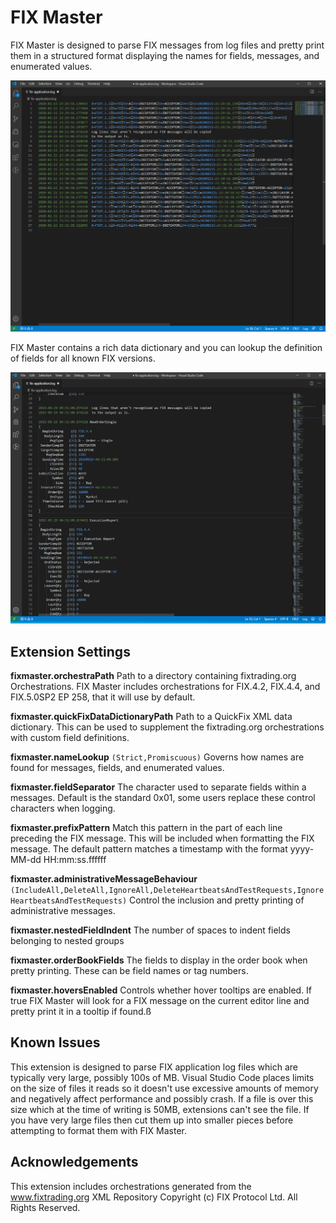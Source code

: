 # FIX Master

FIX Master is designed to parse FIX messages from log files and pretty print them in a structured format displaying the names for fields, messages, and enumerated values.

![fixmaster](images/fixMaster.gif)

FIX Master contains a rich data dictionary and you can lookup the definition of fields for all known FIX versions.

![fixmaster](images/fixMasterFieldLookup.gif)

## Extension Settings

**fixmaster.orchestraPath** Path to a directory containing fixtrading.org Orchestrations. FIX Master includes orchestrations for FIX.4.2, FIX.4.4, and FIX.5.0SP2 EP 258, that it will use by default.

**fixmaster.quickFixDataDictionaryPath** Path to a QuickFix XML data dictionary. This can be used to supplement the fixtrading.org orchestrations with custom field definitions.

**fixmaster.nameLookup** `(Strict,Promiscuous)` Governs how names are found for messages, fields, and enumerated values.

**fixmaster.fieldSeparator** The character used to separate fields within a messages. Default is the standard 0x01, some users replace these control characters when logging.

**fixmaster.prefixPattern** Match this pattern in the part of each line preceding the FIX message. This will be included when formatting the FIX message. The default pattern matches a timestamp with the format yyyy-MM-dd HH:mm:ss.ffffff

**fixmaster.administrativeMessageBehaviour** `(IncludeAll,DeleteAll,IgnoreAll,DeleteHeartbeatsAndTestRequests,IgnoreHeartbeatsAndTestRequests)` Control the inclusion and pretty printing of administrative messages.

**fixmaster.nestedFieldIndent** The number of spaces to indent fields belonging to nested groups

**fixmaster.orderBookFields** The fields to display in the order book when pretty printing. These can be field names or tag numbers.

**fixmaster.hoversEnabled** Controls whether hover tooltips are enabled. If true FIX Master will look for a FIX message on the current editor line and pretty print it in a tooltip if found.ß

## Known Issues

This extension is designed to parse FIX application log files which are typically very large, possibly 100s of MB. Visual Studio Code places limits on the size of files it reads so it
doesn't use excessive amounts of memory and negatively affect performance and possibly crash. If a file is over this size which at the time of writing is 50MB, extensions can't see the file. If you have very large files then cut them up into smaller pieces before attempting to format them with FIX Master.

## Acknowledgements

This extension includes orchestrations generated from the www.fixtrading.org XML Repository Copyright (c) FIX Protocol Ltd. All Rights Reserved.
